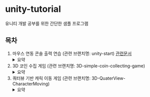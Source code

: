 # unity-tutorial
유니티 개발 공부를 위한 간단한 샘플 프로그램

## 목차
1. 마우스 연동 콘솔 출력 연습 (관련 브랜치명: unity-start) [관련문서](StudyNotes/1.md)
      <details>
          <summary>요약</summary>
          이 프로그램은 유니티 개발 UI를 처음 접하는 상태에서 간단한 구와 큐브를 생성하고 해당 객체 내에 c# 파일을 넣어서 몇가지 기능들을 테스트해봤습니다.
          <ol>
            <li>Debug.Log를 이용한 콘솔 프린트</li>
            <li>MonoBehaviour API 실행 (OnMouseDown(), OnMouseUp(), OnMouseEnter(), OnMouseExit())</li>
            <li>FindWithTags를 이용한 태그 기반의 객체 탐색</li>
            <li>SendMessage, GetComponent를 이용한 객체 메소드 호출</li>
          </ol>
      </details>
2. 3D 코인 수집 게임 (관련 브랜치명: 3D-simple-coin-collecting-game)
      <details>
          <summary>요약</summary>
          유튜브 강의 영상을 따라하며 제작한 3D 코인 수집 게임입니다.
          <ul>
            <li>결과: https://youtu.be/kEcmLFDHSUg</li>
            <li>참고: https://www.youtube.com/watch?v=pTc1dakebow&list=PLO-mt5Iu5TeYI4dbYwWP8JqZMC9iuUIW2&index=14</li>
          </ul>
      </details>
3. 쿼터뷰 기반 캐릭 이동 게임 (관련 브랜치명: 3D-QuaterView-CharacterMoving)
      <details>
          <summary>요약</summary>
          유튜브 강의 영상을 따라하며 제작한 쿼터뷰 기반 캐릭 이동 게임입니다.
          <ul>
            <li><img src="https://user-images.githubusercontent.com/46051622/134619950-be15fa42-268c-42ad-be32-c8a7e594d6a4.png"/></li>
            <li>참고: https://www.youtube.com/watch?v=eZ8Dm809j4c</li>
          </ul>
      </details>

